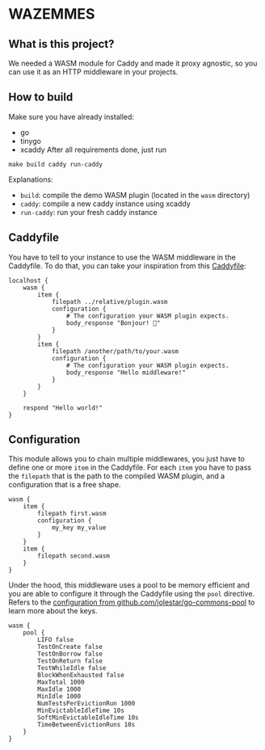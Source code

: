 # WAZEMMES

## What is this project?
We needed a WASM module for Caddy and made it proxy agnostic, so you can use it as an HTTP middleware in your projects.

## How to build
Make sure you have already installed:
* go
* tinygo
* xcaddy
After all requirements done, just run
```
make build caddy run-caddy
```

Explanations:
* `build`: compile the demo WASM plugin (located in the `wasm` directory)
* `caddy`: compile a new caddy instance using xcaddy
* `run-caddy`: run your fresh caddy instance

## Caddyfile
You have to tell to your instance to use the WASM middleware in the Caddyfile. To do that, you can take your inspiration from this [Caddyfile](/darkweak/wazemmes/tree/master/caddy/Caddyfile):
```
localhost {
    wasm {
        item {
            filepath ../relative/plugin.wasm
            configuration {
                # The configuration your WASM plugin expects.
                body_response "Bonjour! 🥖"
            }
        }
        item {
            filepath /another/path/to/your.wasm
            configuration {
                # The configuration your WASM plugin expects.
                body_response "Hello middleware!"
            }
        }
    }

    respond "Hello world!"
}
```

## Configuration
This module allows you to chain multiple middlewares, you just have to define one or more `item` in the Caddyfile. For each `item` you have to pass the `filepath` that is the path to the compiled WASM plugin, and a configuration that is a free shape.
```
wasm {
    item {
        filepath first.wasm
        configuration {
            my_key my_value
        }
    }
    item {
        filepath second.wasm
    }
}
```

Under the hood, this middleware uses a pool to be memory efficient and you are able to configure it through the Caddyfile using the `pool` directive. Refers to the [configuration from github.com/jolestar/go-commons-pool](https://github.com/jolestar/go-commons-pool?tab=readme-ov-file#pool-configuration-option) to learn more about the keys.
```
wasm {
    pool {
        LIFO false
        TestOnCreate false
        TestOnBorrow false
        TestOnReturn false
        TestWhileIdle false
        BlockWhenExhausted false
        MaxTotal 1000
        MaxIdle 1000
        MinIdle 1000
        NumTestsPerEvictionRun 1000
        MinEvictableIdleTime 10s
        SoftMinEvictableIdleTime 10s
        TimeBetweenEvictionRuns 10s
    }
}
```

